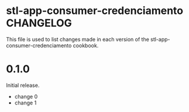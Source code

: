 # stl-app-consumer-credenciamento CHANGELOG

This file is used to list changes made in each version of the stl-app-consumer-credenciamento cookbook.

# 0.1.0

Initial release.

- change 0
- change 1

